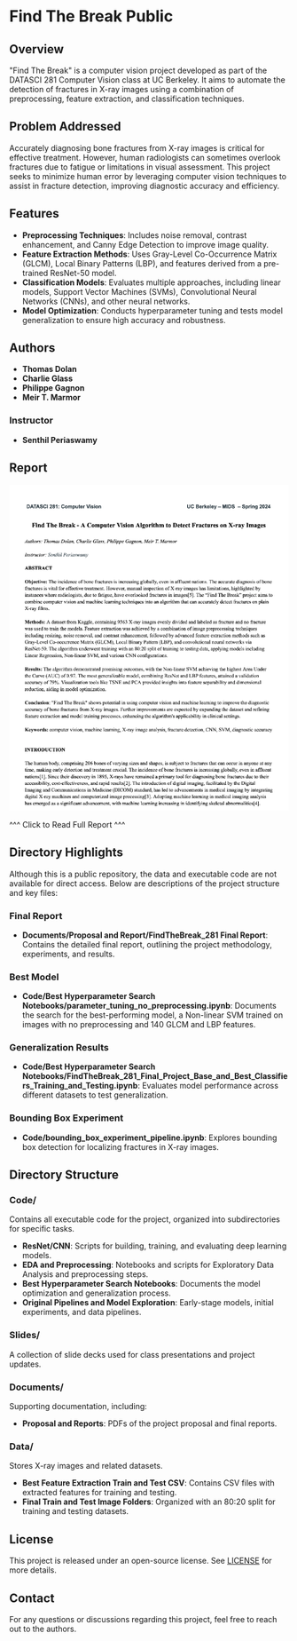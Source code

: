 # Find The Break Public

## Overview

"Find The Break" is a computer vision project developed as part of the DATASCI 281 Computer Vision class at UC Berkeley. It aims to automate the detection of fractures in X-ray images using a combination of preprocessing, feature extraction, and classification techniques.

## Problem Addressed

Accurately diagnosing bone fractures from X-ray images is critical for effective treatment. However, human radiologists can sometimes overlook fractures due to fatigue or limitations in visual assessment. This project seeks to minimize human error by leveraging computer vision techniques to assist in fracture detection, improving diagnostic accuracy and efficiency.

## Features

- **Preprocessing Techniques**: Includes noise removal, contrast enhancement, and Canny Edge Detection to improve image quality.
- **Feature Extraction Methods**: Uses Gray-Level Co-Occurrence Matrix (GLCM), Local Binary Patterns (LBP), and features derived from a pre-trained ResNet-50 model.
- **Classification Models**: Evaluates multiple approaches, including linear models, Support Vector Machines (SVMs), Convolutional Neural Networks (CNNs), and other neural networks.
- **Model Optimization**: Conducts hyperparameter tuning and tests model generalization to ensure high accuracy and robustness.

## Authors

- **Thomas Dolan**
- **Charlie Glass**
- **Philippe Gagnon**
- **Meir T. Marmor**

### Instructor
- **Senthil Periaswamy**

## Report
[![Find the Break Report](https://github.com/tdolan12/Find_The_Break_Public/blob/main/Report%20Image.png?raw=true)](https://github.com/tdolan12/Find_The_Break_Public/blob/main/FindTheBreak_281%20Final%20Report.pdf)

^^^ Click to Read Full Report ^^^

## Directory Highlights

Although this is a public repository, the data and executable code are not available for direct access. Below are descriptions of the project structure and key files:

### **Final Report**
- **Documents/Proposal and Report/FindTheBreak_281 Final Report**: Contains the detailed final report, outlining the project methodology, experiments, and results.

### **Best Model**
- **Code/Best Hyperparameter Search Notebooks/parameter_tuning_no_preprocessing.ipynb**: Documents the search for the best-performing model, a Non-linear SVM trained on images with no preprocessing and 140 GLCM and LBP features.

### **Generalization Results**
- **Code/Best Hyperparameter Search Notebooks/FindTheBreak_281_Final_Project_Base_and_Best_Classifiers_Training_and_Testing.ipynb**: Evaluates model performance across different datasets to test generalization.

### **Bounding Box Experiment**
- **Code/bounding_box_experiment_pipeline.ipynb**: Explores bounding box detection for localizing fractures in X-ray images.

## Directory Structure

### **Code/**
Contains all executable code for the project, organized into subdirectories for specific tasks.

- **ResNet/CNN**: Scripts for building, training, and evaluating deep learning models.
- **EDA and Preprocessing**: Notebooks and scripts for Exploratory Data Analysis and preprocessing steps.
- **Best Hyperparameter Search Notebooks**: Documents the model optimization and generalization process.
- **Original Pipelines and Model Exploration**: Early-stage models, initial experiments, and data pipelines.

### **Slides/**
A collection of slide decks used for class presentations and project updates.

### **Documents/**
Supporting documentation, including:
- **Proposal and Reports**: PDFs of the project proposal and final reports.

### **Data/**
Stores X-ray images and related datasets.

- **Best Feature Extraction Train and Test CSV**: Contains CSV files with extracted features for training and testing.
- **Final Train and Test Image Folders**: Organized with an 80:20 split for training and testing datasets.

## License

This project is released under an open-source license. See [LICENSE](LICENSE) for more details.

## Contact

For any questions or discussions regarding this project, feel free to reach out to the authors.


